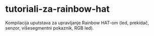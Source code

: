 # tutoriali-za-rainbow-hat
Kompilacija uputstava za upravljanje Rainbow HAT-om (led, prekidač, senzor, višesegmentni pokaznik, RGB led).
